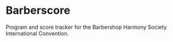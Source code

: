 Barberscore
===========

Program and score tracker for the Barbershop Harmony Society International Convention.

